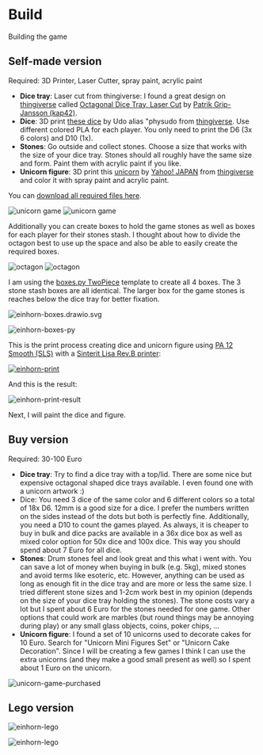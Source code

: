 # Build

Building the game

## Self-made version

Required: 3D Printer, Laser Cutter, spray paint, acrylic paint

- **Dice tray**: Laser cut from thingiverse: I found a great design on [thingiverse](https://www.thingiverse.com) called [Octagonal Dice Tray, Laser Cut](https://www.thingiverse.com/thing:3694820) by [Patrik Grip-Jansson (kap42)](https://www.thingiverse.com/kap42/designs).
- **Dice**: 3D print [these dice](https://www.thingiverse.com/thing:2627417) by Udo alias "physudo from [thingiverse](https://www.thingiverse.com). Use different colored PLA for each player. You only need to print the D6 (3x 6 colors) and D10 (1x).
- **Stones**: Go outside and collect stones. Choose a size that works with the size of your dice tray. Stones should all roughly have the same size and form. Paint them with acrylic paint if you like.
- **Unicorn figure**: 3D print this [unicorn](https://www.thingiverse.com/thing:182335) by [Yahoo! JAPAN](https://www.thingiverse.com/yahoojapan/designs) from [thingiverse](https://www.thingiverse.com) and color it with spray paint and acrylic paint.

You can [download all required files here](_einhorn-game.7z).

![unicorn game](_einhorn-game1.jpg) ![unicorn game](_einhorn-game2.jpg)

Additionally you can create boxes to hold the game stones as well as boxes for each player for their stones stash. I thought about how to divide the octagon best to use up the space and also be able to easily create the required boxes.

![octagon](_einhorn-octagon1.png) ![octagon](_einhorn-octagon2.png)

I am using the [boxes.py TwoPiece](https://festi.info/boxes.py/TwoPiece) template to create all 4 boxes. The 3 stone stash boxes are all identical. The larger box for the game stones is reaches below the dice tray for better fixation.

![einhorn-boxes.drawio.svg](_einhorn-boxes.drawio.svg)

![einhorn-boxes-py](_einhorn-boxes-py.jpg)

This is the print process creating dice and unicorn figure using [PA 12 Smooth (SLS)](https://www.sinterit.com/pa12-smooth/) with a [Sinterit Lisa Rev.B printer](https://www.sinterit.com/sinterit-lisa/lisa-de/#):

[![einhorn-print](_einhorn-print.webp)](_einhorn-print.mp4)

And this is the result:

![einhorn-print-result](_einhorn-print-result.jpg)

Next, I will paint the dice and figure.

## Buy version

Required: 30-100 Euro

- **Dice tray**: Try to find a dice tray with a top/lid. There are some nice but expensive octagonal shaped dice trays available. I even found one with a unicorn artwork :)
- Dice: You need 3 dice of the same color and 6 different colors so a total of 18x D6. 12mm is a good size for a dice. I prefer the numbers written on the sides instead of the dots but both is perfectly fine. Additionally, you need a D10 to count the games played. As always, it is cheaper to buy in bulk and dice packs are available in a 36x dice box as well as mixed color option for 50x dice and 100x dice. This way you should spend about 7 Euro for all dice.
- **Stones**: Drum stones feel and look great and this what i went with. You can save a lot of money when buying in bulk (e.g. 5kg), mixed stones and avoid terms like esoteric, etc. However, anything can be used as long as enough fit in the dice tray and are more or less the same size. I tried different stone sizes and 1-2cm work best in my opinion (depends on the size of your dice tray holding the stones). The stone costs vary a lot but I spent about 6 Euro for the stones needed for one game. Other options that could work are marbles (but round things may be annoying during play) or any small glass objects, coins, poker chips, ...    
- **Unicorn figure**: I found a set of 10 unicorns used to decorate cakes for 10 Euro. Search for "Unicorn Mini Figures Set" or "Unicorn Cake Decoration". Since I will be creating a few games I think I can use the extra unicorns (and they make a good small present as well) so I spent about 1 Euro on the unicorn.

![unicorn-game-purchased](_einhorn-game-purchased-material.jpg)

## Lego version

![einhorn-lego](_einhorn-lego1.jpg)

![einhorn-lego](_einhorn-lego2.jpg)
